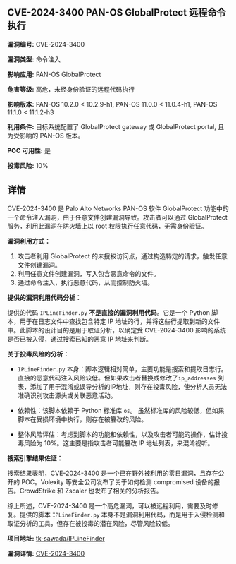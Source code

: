 ## CVE-2024-3400 PAN-OS GlobalProtect 远程命令执行

**漏洞编号:** CVE-2024-3400

**漏洞类型:** 命令注入

**影响应用:** PAN-OS GlobalProtect

**危害等级:** 高危，未经身份验证的远程代码执行

**影响版本:** PAN-OS 10.2.0 < 10.2.9-h1, PAN-OS 11.0.0 < 11.0.4-h1, PAN-OS 11.1.0 < 11.1.2-h3

**利用条件:** 目标系统配置了 GlobalProtect gateway 或 GlobalProtect portal, 且为受影响的 PAN-OS 版本。

**POC 可用性:** 是

**投毒风险:** 10%

## 详情

CVE-2024-3400 是 Palo Alto Networks PAN-OS 软件 GlobalProtect 功能中的一个命令注入漏洞，由于任意文件创建漏洞导致。攻击者可以通过 GlobalProtect 服务，利用此漏洞在防火墙上以 root 权限执行任意代码，无需身份验证。

**漏洞利用方式：**

1.  攻击者利用 GlobalProtect 的未授权访问点，通过构造特定的请求，触发任意文件创建漏洞。
2.  利用任意文件创建漏洞，写入包含恶意命令的文件。
3.  通过命令注入，执行恶意代码，从而控制防火墙。

**提供的漏洞利用代码分析：**

提供的代码 `IPLineFinder.py` **不是直接的漏洞利用代码**。它是一个 Python 脚本，用于在日志文件中查找包含特定 IP 地址的行，并将这些行提取到新的文件中。此脚本的设计目的是用于取证分析，以确定受 CVE-2024-3400 影响的系统是否已被入侵，通过搜索已知的恶意 IP 地址来判断。

**关于投毒风险的分析：**

*   `IPLineFinder.py` 本身：脚本逻辑相对简单，主要功能是搜索和提取日志行。直接的恶意代码注入风险较低。但如果攻击者替换或修改了`ip_addresses` 列表，添加了用于混淆或误导分析的IP地址，则存在投毒风险，使分析人员无法准确识别攻击源头或关联恶意活动。

*   依赖性：该脚本依赖于 Python 标准库 `os`。 虽然标准库的风险较低，但如果脚本在受损环境中执行，则存在被篡改的风险。

*   整体风险评估：考虑到脚本的功能和依赖性，以及攻击者可能的操作，估计投毒风险为 10%。这主要是指攻击者可能篡改 IP 地址列表，来混淆视听。

**搜索引擎结果佐证：**

搜索结果表明，CVE-2024-3400 是一个已在野外被利用的零日漏洞，且存在公开的 POC。Volexity 等安全公司发布了关于如何检测 compromised 设备的报告。CrowdStrike 和 Zscaler 也发布了相关的分析报告。

综上所述，CVE-2024-3400 是一个高危漏洞，可以被远程利用，需要及时修复。提供的脚本 `IPLineFinder.py` 本身不是漏洞利用代码，而是用于入侵检测和取证分析的工具，但存在被投毒的潜在风险，尽管风险较低。

**项目地址:** [tk-sawada/IPLineFinder](https://github.com/tk-sawada/IPLineFinder)

**漏洞详情:** [CVE-2024-3400](https://nvd.nist.gov/vuln/detail/CVE-2024-3400)